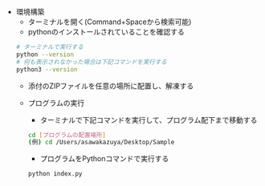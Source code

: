 - 環境構築
    - ターミナルを開く(Command+Spaceから検索可能)
    - pythonのインストールされていることを確認する
    ```bash
    # ターミナルで実行する
    python --version
    # 何も表示されなかった場合は下記コマンドを実行する
    python3 --version
    ```
    - 添付のZIPファイルを任意の場所に配置し、解凍する

    - プログラムの実行
        - ターミナルで下記コマンドを実行して、プログラム配下まで移動する
        ```bash
        cd [プログラムの配置場所]
        (例) cd /Users/asawakazuya/Desktop/Sample
        ```
        - プログラムをPythonコマンドで実行する
        ```bash
        python index.py
        ```
        


